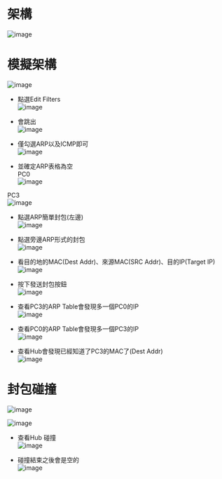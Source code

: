 架構
===
![image](https://github.com/Henryliu880922/Cisco/blob/main/%E6%9E%B6%E6%A7%8B.jpg)  

模擬架構
===
![image](https://github.com/Henryliu880922/Cisco/blob/main/simulation.jpg)  

* 點選Edit Filters  
![image](https://github.com/Henryliu880922/Cisco/blob/main/Edit%20Filters.jpg)  

* 會跳出  
![image](https://github.com/Henryliu880922/Cisco/blob/main/ARPandICMP.jpg)  

* 僅勾選ARP以及ICMP即可  
![image](https://github.com/Henryliu880922/Cisco/blob/main/ARPandICMP.jpg)  

* 並確定ARP表格為空  
PC0  
![image](https://github.com/Henryliu880922/Cisco/blob/main/PC0%20ARP%20Table.jpg)  

PC3  
![image](https://github.com/Henryliu880922/Cisco/blob/main/PC3%20ARP%20Table.jpg)  

* 點選ARP簡單封包(左邊)  
![image](https://github.com/Henryliu880922/Cisco/blob/main/ARP%E5%B0%81%E5%8C%85.jpg)  

* 點選旁邊ARP形式的封包  
![image](https://github.com/Henryliu880922/Cisco/blob/main/simulation%20panel%20ARP-0.jpg)  

* 看目的地的MAC(Dest Addr)、來源MAC(SRC Addr)、目的IP(Target IP)  
![image](https://github.com/Henryliu880922/Cisco/blob/main/PC0%20PDU%20Formats%20Outbound.jpg)  

* 按下發送封包按鈕  
![image](https://github.com/Henryliu880922/Cisco/blob/main/%E6%92%AD%E6%94%BE%E5%B0%81%E5%8C%85%E6%A8%A1%E6%93%AC.jpg)  

* 查看PC3的ARP Table會發現多一個PC0的IP  
![image](https://github.com/Henryliu880922/Cisco/blob/main/PC3%20ARP%20Table%20%E5%A4%9A%E4%B8%80%E5%80%8BPC0%20IP.jpg)  

* 查看PC0的ARP Table會發現多一個PC3的IP  
![image](https://github.com/Henryliu880922/Cisco/blob/main/PC0%20ARP%20Table%20%E5%A4%9A%E4%B8%80%E5%80%8BPC3%20IP.jpg)  

* 查看Hub會發現已經知道了PC3的MAC了(Dest Addr)  
![image](https://github.com/Henryliu880922/Cisco/blob/main/PC0%20PDU%20Formats%20Outbound%20ICMP.jpg)  

封包碰撞
===
![image](https://github.com/Henryliu880922/Cisco/blob/main/PC0%20PDU%20Formats%20Outbound%20%E7%A2%B0%E6%92%9E%E5%B0%81%E5%8C%85.jpg)  

![image](https://github.com/Henryliu880922/Cisco/blob/main/simulation%20panel%20PC0%E3%80%81PC1%20ARP.jpg)  

* 查看Hub 碰撞  
![image](https://github.com/Henryliu880922/Cisco/blob/main/Hub%20%E7%A2%B0%E6%92%9E.jpg)  

* 碰撞結束之後會是空的  
![image](https://github.com/Henryliu880922/Cisco/blob/main/PC0%20PDU%20Formats%20Outbound%20%E7%A2%B0%E6%92%9E%E6%9C%83%E6%98%AF%E7%A9%BA%E7%9A%84.jpg)  
